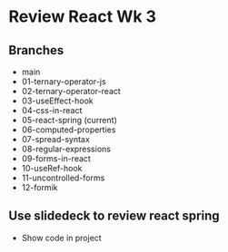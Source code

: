 # Review React Wk 3

## Branches
* main 
* 01-ternary-operator-js 
* 02-ternary-operator-react 
* 03-useEffect-hook 
* 04-css-in-react 
* 05-react-spring (current)
* 06-computed-properties
* 07-spread-syntax
* 08-regular-expressions
* 09-forms-in-react
* 10-useRef-hook
* 11-uncontrolled-forms
* 12-formik

## Use slidedeck to review react spring
* Show code in project

